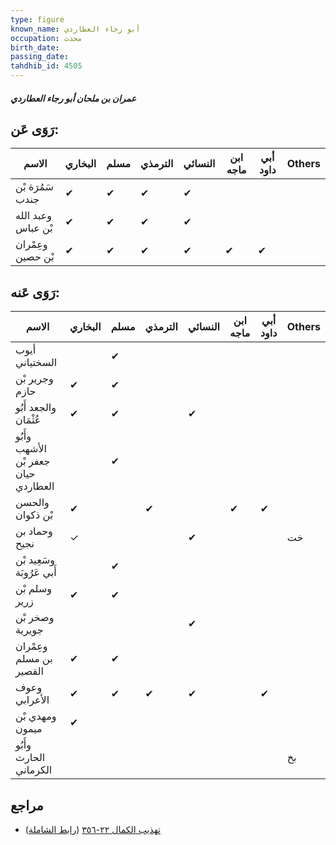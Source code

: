 ```yaml
---
type: figure
known_name: أبو رجاء العطاردي
occupation: محدث
birth_date:
passing_date:
tahdhib_id: 4505
---
```

##### عمران بن ملحان أبو رجاء العطاردي

## رَوَى عَن:
| الاسم              | البخاري | مسلم | الترمذي | النسائي | ابن ماجه | أبي داود | Others |
| ------------------ | ------- | ---- | ------- | ------- | -------- | -------- | ------ |
| سَمُرَة بْن جندب   | ✔       | ✔    | ✔       | ✔       |          |          |        |
| وعبد الله بْن عباس | ✔       | ✔    | ✔       | ✔       |          |          |        |
| وعِمْران بْن حصين  | ✔       | ✔    | ✔       | ✔       | ✔        | ✔        |        |
## رَوَى عَنه:
| الاسم                                | البخاري | مسلم | الترمذي | النسائي | ابن ماجه | أبي داود | Others |
| ------------------------------------ | ------- | ---- | ------- | ------- | -------- | -------- | ------ |
| أيوب السختياني                       |         | ✔    |         |         |          |          |        |
| وجرير بْن حازم                       | ✔       | ✔    |         |         |          |          |        |
| والجعد أَبُو عُثْمَان                | ✔       | ✔    |         | ✔       |          |          |        |
| وأَبُو الأشهب جعفر بْن حيان العطاردي |         | ✔    |         |         |          |          |        |
| والحسن بْن ذكوان                     | ✔       |      | ✔       |         | ✔        | ✔        |        |
| وحماد بن نجيح                        | ✓       |      |         | ✔       |          |          | خت     |
| وسَعِيد بْن أَبي عَرُوبَة            |         | ✔    |         |         |          |          |        |
| وسلم بْن زرير                        | ✔       | ✔    |         |         |          |          |        |
| وصخر بْن جويرية                      |         |      |         | ✔       |          |          |        |
| وعِمْران بن مسلم القصير              | ✔       | ✔    |         |         |          |          |        |
| وعوف الأعرابي                        | ✔       | ✔    | ✔       | ✔       |          | ✔        |        |
| ومهدي بْن ميمون                      | ✔       |      |         |         |          |          |        |
| وأَبُو الحارث الكرماني               |         |      |         |         |          |          | بخ     |
## مراجع
- [تهذيب الكمال ٢٢-٣٥٦](obsidian://open?vault=Tahdhib-al-Kamal&file=Figures/٤٥٠٥-عمران%20بن%20ملحان%20أبو%20رجاء%20العطاردي) ([رابط الشاملة](https://shamela.ws/book/3722/11609))